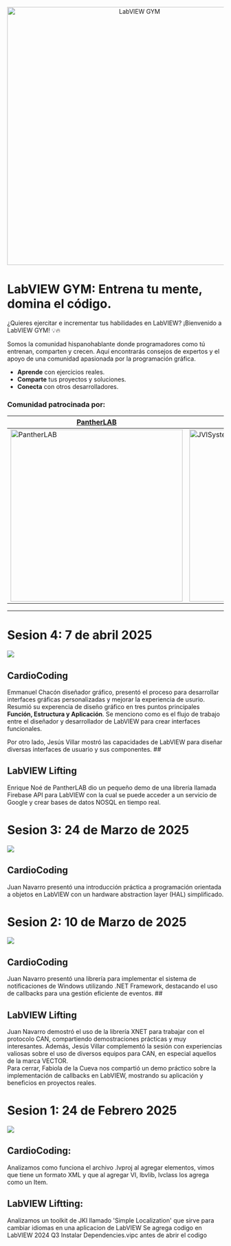 <p align="center"> 
<img src="https://github.com/user-attachments/assets/632d26cd-05b8-4c61-a147-f6014bc66d39" alt="LabVIEW GYM" style="width:600px;"/>
</p>

# LabVIEW GYM: Entrena tu mente, domina el código.

¿Quieres ejercitar e incrementar tus habilidades en LabVIEW? ¡Bienvenido a LabVIEW GYM! 💡🔥

Somos la comunidad hispanohablante donde programadores como tú entrenan, comparten y crecen. Aquí encontrarás consejos de expertos y el apoyo de una comunidad apasionada por la programación gráfica.

* **Aprende** con ejercicios reales.
* **Comparte** tus proyectos y soluciones.
* **Conecta** con otros desarrolladores.


### Comunidad patrocinada por:

|[PantherLAB](https://pantherlab.com.mx/)    | [JVISystems](https://jvisystems.com/)  | [LabIT Studio](https://labitstudio.com/)   |
|---|---|---|
| <img src="https://github.com/user-attachments/assets/6289b231-9999-4941-b3fb-7bb55ad438dc" alt="PantherLAB" style="width:400px;"/>  |  <img src="https://github.com/user-attachments/assets/5952c648-80c7-4734-82ef-5617d73213ba" alt="JVISystems" style="width:400px;"/> |<img src="https://github.com/user-attachments/assets/198281ef-6890-4799-b4c9-99b02a229564" alt="LabIT Studio" style="width:400px;"/>   |  

- - -

# Sesion 4: 7 de abril 2025

[![](https://markdown-videos-api.jorgenkh.no/youtube/aUy_6idi1zo)](https://youtu.be/aUy_6idi1zo)
  
## CardioCoding
   Emmanuel Chacón diseñador gráfico, presentó el proceso para desarrollar interfaces gráficas personalizadas y mejorar la experiencia de usurio. Resumió su experencia de diseño gráfico en tres puntos principales **Función, Estructura y Aplicación**.
   Se menciono como es el flujo de trabajo entre el diseñador y desarrollador de LabVIEW para crear interfaces funcionales.
   
   Por otro lado, Jesús Villar mostró las capacidades de LabVIEW para diseñar diversas interfaces de usuario y sus componentes.  ##
   
## LabVIEW Lifting
 Enrique Noé de PantherLAB dio un pequeño demo de una librería llamada Firebase API para LabVIEW con la cual se puede acceder a un servicio de Google y crear bases de datos NOSQL en tiempo real.

# Sesion 3: 24 de Marzo de 2025

[![](https://markdown-videos-api.jorgenkh.no/youtube/JFXHkaW-jWU)](https://youtu.be/JFXHkaW-jWU)

## CardioCoding
  Juan Navarro presentó una introducción práctica a programación orientada a objetos en LabVIEW con un hardware abstraction layer (HAL) simplificado.  

# Sesion 2: 10 de Marzo de 2025

[![](https://markdown-videos-api.jorgenkh.no/youtube/eutIbTSBBdE)](https://youtu.be/eutIbTSBBdE)

## CardioCoding
  Juan Navarro presentó una librería para implementar el sistema de notificaciones de Windows utilizando .NET Framework, destacando el uso de callbacks para una gestión eficiente de eventos.  ##

## LabVIEW Lifting
  Juan Navarro demostró el uso de la librería XNET para trabajar con el protocolo CAN, compartiendo demostraciones prácticas y muy interesantes. Además, Jesús Villar complementó la sesión con experiencias valiosas sobre el uso de diversos equipos para CAN, en especial aquellos de la marca VECTOR.  
  Para cerrar, Fabiola de la Cueva nos compartió un demo práctico sobre la implementación de callbacks en LabVIEW, mostrando su aplicación y beneficios en proyectos reales.  

# Sesion 1: 24 de Febrero 2025

[![](https://markdown-videos-api.jorgenkh.no/youtube/OVLwGO7pzlk)](https://youtu.be/OVLwGO7pzlk)

## CardioCoding:
  Analizamos como funciona el archivo .lvproj al agregar elementos, vimos que tiene un formato XML y que al agregar VI, lbvlib, lvclass los agrega como un Item.
## LabVIEW Liftting:
  Analizamos un toolkit de JKI llamado 'Simple Localization' que sirve para cambiar idiomas en una aplicacion de LabVIEW
  Se agrega codigo en LabVIEW 2024 Q3
  Instalar Dependencies.vipc antes de abrir el codigo

